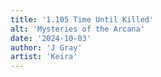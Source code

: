 ```yaml
---
title: '1.105 Time Until Killed'
alt: 'Mysteries of the Arcana'
date: '2024-10-03'
author: 'J Gray'
artist: 'Keira'
---
```

